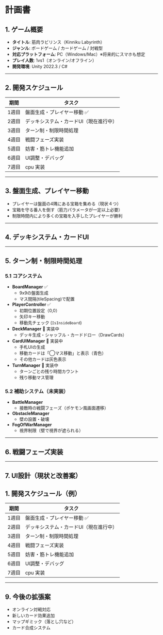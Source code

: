 # 計画書

## 1. ゲーム概要
- **タイトル**: 筋肉ラビリンス（Kinniku Labyrinth）
- **ジャンル**: ボードゲーム / カードゲーム / 対戦型
- **対応プラットフォーム**: PC（Windows/Mac）※将来的にスマホも想定
- **プレイ人数**: 1vs1（オンライン/オフライン）
- **開発環境**: Unity 2022.3 / C#

---

## 2. 開発スケジュール

| 期間 | タスク |
|------|--------|
| 1週目 | 盤面生成・プレイヤー移動 ✅ |
| 2週目 | デッキシステム・カードUI（現在進行中） |
| 3週目 | ターン制・制限時間処理 |
| 4週目 | 戦闘フェーズ実装 |
| 5週目 | 妨害・筋トレ機能追加 |
| 6週目 | UI調整・デバッグ |
| 7週目 | cpu 実装 |
---

## 3. 盤面生成、プレイヤー移動
- プレイヤーは盤面の4隅にある宝箱を集める（現状４つ）
- 宝箱を守る番人を倒す（筋力パラメータが一定以上必要）
- 制限時間内により多くの宝箱を入手したプレイヤーが勝利

---

## 4. デッキシステム・カードUI

---

## 5. ターン制・制限時間処理

### 5.1 コアシステム
- **BoardManager** ✅  
  - 9x9の盤面生成  
  - マス間隔(tileSpacing)で配置
- **PlayerController** ✅  
  - 初期位置設定（0,0）
  - 矢印キー移動
  - 移動先チェック (`IsInsideBoard`)
- **DeckManager** 🔄 実装中  
  - デッキ生成・シャッフル・カードドロー（DrawCards）
- **CardUIManager** 🔄 実装中  
  - 手札UIの生成  
  - 移動カードは「◯マス移動」と表示（青色）  
  - その他カードは灰色表示
- **TurnManager** 🔄 実装中  
  - ターンごとの残り時間カウント  
  - 残り移動マス管理

### 5.2 補助システム（未実装）
- **BattleManager**  
  - 接敵時の戦闘フェーズ（ポケモン風画面遷移）
- **ObstacleManager**  
  - 壁の設置・破壊
- **FogOfWarManager**  
  - 視界制限（壁で視界が遮られる）

---

## 6. 戦闘フェーズ実装 



---

## 7. UI設計（現状と改善案）



## 1. 開発スケジュール（例）

| 期間 | タスク |
|------|--------|
| 1週目 | 盤面生成・プレイヤー移動 ✅ |
| 2週目 | デッキシステム・カードUI（現在進行中） |
| 3週目 | ターン制・制限時間処理 |
| 4週目 | 戦闘フェーズ実装 |
| 5週目 | 妨害・筋トレ機能追加 |
| 6週目 | UI調整・デバッグ |
| 7週目 | cpu 実装 |
---

## 9. 今後の拡張案
- オンライン対戦対応
- 新しいカード効果追加
- マップギミック（落とし穴など）
- カード合成システム
